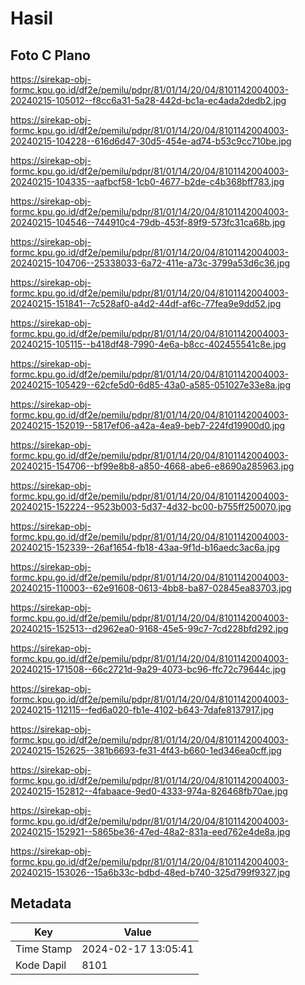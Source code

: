 # Hasil

## Foto C Plano

https://sirekap-obj-formc.kpu.go.id/df2e/pemilu/pdpr/81/01/14/20/04/8101142004003-20240215-105012--f8cc6a31-5a28-442d-bc1a-ec4ada2dedb2.jpg

https://sirekap-obj-formc.kpu.go.id/df2e/pemilu/pdpr/81/01/14/20/04/8101142004003-20240215-104228--616d6d47-30d5-454e-ad74-b53c9cc710be.jpg

https://sirekap-obj-formc.kpu.go.id/df2e/pemilu/pdpr/81/01/14/20/04/8101142004003-20240215-104335--aafbcf58-1cb0-4677-b2de-c4b368bff783.jpg

https://sirekap-obj-formc.kpu.go.id/df2e/pemilu/pdpr/81/01/14/20/04/8101142004003-20240215-104546--744910c4-79db-453f-89f9-573fc31ca68b.jpg

https://sirekap-obj-formc.kpu.go.id/df2e/pemilu/pdpr/81/01/14/20/04/8101142004003-20240215-104706--25338033-6a72-411e-a73c-3799a53d6c36.jpg

https://sirekap-obj-formc.kpu.go.id/df2e/pemilu/pdpr/81/01/14/20/04/8101142004003-20240215-151841--7c528af0-a4d2-44df-af6c-77fea9e9dd52.jpg

https://sirekap-obj-formc.kpu.go.id/df2e/pemilu/pdpr/81/01/14/20/04/8101142004003-20240215-105115--b418df48-7990-4e6a-b8cc-402455541c8e.jpg

https://sirekap-obj-formc.kpu.go.id/df2e/pemilu/pdpr/81/01/14/20/04/8101142004003-20240215-105429--62cfe5d0-6d85-43a0-a585-051027e33e8a.jpg

https://sirekap-obj-formc.kpu.go.id/df2e/pemilu/pdpr/81/01/14/20/04/8101142004003-20240215-152019--5817ef06-a42a-4ea9-beb7-224fd19900d0.jpg

https://sirekap-obj-formc.kpu.go.id/df2e/pemilu/pdpr/81/01/14/20/04/8101142004003-20240215-154706--bf99e8b8-a850-4668-abe6-e8690a285963.jpg

https://sirekap-obj-formc.kpu.go.id/df2e/pemilu/pdpr/81/01/14/20/04/8101142004003-20240215-152224--9523b003-5d37-4d32-bc00-b755ff250070.jpg

https://sirekap-obj-formc.kpu.go.id/df2e/pemilu/pdpr/81/01/14/20/04/8101142004003-20240215-152339--26af1654-fb18-43aa-9f1d-b16aedc3ac6a.jpg

https://sirekap-obj-formc.kpu.go.id/df2e/pemilu/pdpr/81/01/14/20/04/8101142004003-20240215-110003--62e91608-0613-4bb8-ba87-02845ea83703.jpg

https://sirekap-obj-formc.kpu.go.id/df2e/pemilu/pdpr/81/01/14/20/04/8101142004003-20240215-152513--d2962ea0-9168-45e5-99c7-7cd228bfd292.jpg

https://sirekap-obj-formc.kpu.go.id/df2e/pemilu/pdpr/81/01/14/20/04/8101142004003-20240215-171508--66c2721d-9a29-4073-bc96-ffc72c79644c.jpg

https://sirekap-obj-formc.kpu.go.id/df2e/pemilu/pdpr/81/01/14/20/04/8101142004003-20240215-112115--fed6a020-fb1e-4102-b643-7dafe8137917.jpg

https://sirekap-obj-formc.kpu.go.id/df2e/pemilu/pdpr/81/01/14/20/04/8101142004003-20240215-152625--381b6693-fe31-4f43-b660-1ed346ea0cff.jpg

https://sirekap-obj-formc.kpu.go.id/df2e/pemilu/pdpr/81/01/14/20/04/8101142004003-20240215-152812--4fabaace-9ed0-4333-974a-826468fb70ae.jpg

https://sirekap-obj-formc.kpu.go.id/df2e/pemilu/pdpr/81/01/14/20/04/8101142004003-20240215-152921--5865be36-47ed-48a2-831a-eed762e4de8a.jpg

https://sirekap-obj-formc.kpu.go.id/df2e/pemilu/pdpr/81/01/14/20/04/8101142004003-20240215-153026--15a6b33c-bdbd-48ed-b740-325d799f9327.jpg


## Metadata

| Key        | Value               |
| ---------- | ------------------- |
| Time Stamp | 2024-02-17 13:05:41 |
| Kode Dapil | 8101                |



